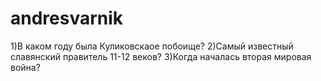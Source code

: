 # andresvarnik
1)В каком году была Куликовскаое побоище?
2)Самый известный славянский правитель 11-12 веков?
3)Когда началась вторая мировая война?
